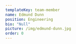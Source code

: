```yaml
---
templateKey: team-member
name: Edmund Dunn
position: Engineering
bio: "Null"
picture: /img/edmund-dunn.jpg
order: 0
---
```

